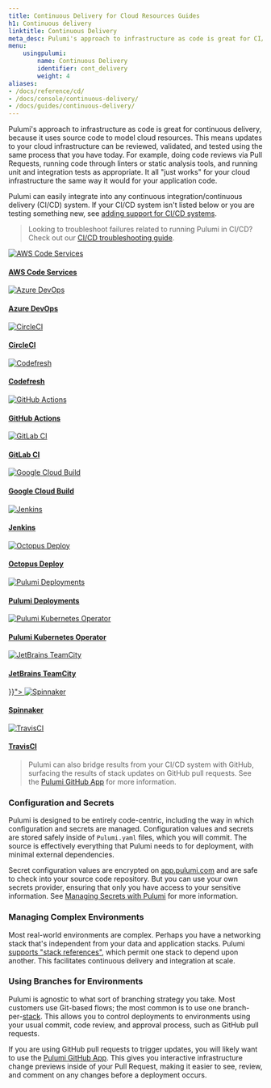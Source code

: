 ```yaml
---
title: Continuous Delivery for Cloud Resources Guides
h1: Continuous delivery
linktitle: Continuous Delivery
meta_desc: Pulumi's approach to infrastructure as code is great for CI/CD because it uses source code to model cloud resources and integrates into any CI/CD system.
menu:
    usingpulumi:
        name: Continuous Delivery
        identifier: cont_delivery
        weight: 4
aliases:
- /docs/reference/cd/
- /docs/console/continuous-delivery/
- /docs/guides/continuous-delivery/
---
```


Pulumi's approach to infrastructure as code is great for continuous delivery, because it uses source code to model
cloud resources. This means updates to your cloud infrastructure can be reviewed, validated, and tested using the same
process that you have today. For example, doing code reviews via Pull Requests, running code through linters or static
analysis tools, and running unit and integration tests as appropriate. It all "just works" for your cloud
infrastructure the same way it would for your application code.

Pulumi can easily integrate into any continuous integration/continuous delivery (CI/CD) system. If your CI/CD system isn't listed below or you are testing something new, see [adding support for CI/CD systems](/docs/guides/continuous-delivery/add-support-for-cicd-systems).

> Looking to troubleshoot failures related to running Pulumi in CI/CD? Check out our [CI/CD troubleshooting guide](/docs/guides/continuous-delivery/troubleshooting-guide).

<div class="supported-cicd-platforms">
    <a href="/docs/guides/continuous-delivery/aws-code-services">
        <img src="/logos/tech/ci-cd/aws-codedeploy.svg" alt="AWS Code Services">
        <h4 class="no-anchor">AWS Code Services</h4>
    </a>
    <a href="/docs/guides/continuous-delivery/azure-devops">
        <img src="/logos/tech/ci-cd/azure-devops.svg" alt="Azure DevOps">
        <h4 class="no-anchor">Azure DevOps</h4>
    </a>
    <a href="/docs/guides/continuous-delivery/circleci">
        <img src="/logos/tech/ci-cd/circleci.svg" alt="CircleCI">
        <h4 class="no-anchor">CircleCI</h4>
    </a>
    <a href="/docs/guides/continuous-delivery/codefresh">
        <img src="/logos/tech/ci-cd/codefresh.svg" alt="Codefresh">
        <h4 class="no-anchor">Codefresh</h4>
    </a>
    <a href="/docs/guides/continuous-delivery/github-actions">
        <img src="/logos/tech/ci-cd/github-actions.svg" alt="GitHub Actions">
        <h4 class="no-anchor">GitHub Actions</h4>
    </a>
    <a href="/docs/guides/continuous-delivery/gitlab-ci">
        <img src="/logos/tech/ci-cd/gitlab-ci.svg" alt="GitLab CI">
        <h4 class="no-anchor">GitLab CI</h4>
    </a>
    <a href="/docs/guides/continuous-delivery/google-cloud-build">
        <img src="/logos/tech/ci-cd/google-cloud-build.png" alt="Google Cloud Build">
        <h4 class="no-anchor">Google Cloud Build</h4>
    </a>
    <a href="/docs/guides/continuous-delivery/jenkins">
        <img src="/logos/tech/ci-cd/jenkins.svg" alt="Jenkins">
        <h4 class="no-anchor">Jenkins</h4>
    </a>
    <a href="/docs/guides/continuous-delivery/octopus-deploy">
        <img src="/logos/tech/ci-cd/octopus-deploy.svg" alt="Octopus Deploy">
        <h4 class="no-anchor">Octopus Deploy</h4>
    </a>
    <a href="/docs/intro/deployments">
        <img src="/logos/brand/avatar-on-white.png" alt="Pulumi Deployments">
        <h4 class="no-anchor">Pulumi Deployments</h4>
    </a>
    <a href="/docs/guides/continuous-delivery/pulumi-kubernetes-operator">
        <img src="/logos/tech/ci-cd/kubernetes.png" alt="Pulumi Kubernetes Operator">
        <h4 class="no-anchor">Pulumi Kubernetes Operator</h4>
    </a>
    <a href="/docs/guides/continuous-delivery/teamcity">
        <img src="/logos/tech/ci-cd/teamcity.svg" alt="JetBrains TeamCity">
        <h4 class="no-anchor">JetBrains TeamCity</h4>
    </a>
    <a href="/docs/guides/continuous-delivery/spinnaker">}}">
        <img src="/logos/tech/ci-cd/spinnaker.svg" alt="Spinnaker">
        <h4 class="no-anchor">Spinnaker</h4>
    </a>
    <a href="/docs/guides/continuous-delivery/travis">
        <img src="/logos/tech/ci-cd/travis-ci.svg" alt="TravisCI">
        <h4 class="no-anchor">TravisCI</h4>
    </a>
</div>

> Pulumi can also bridge results from your CI/CD system with GitHub, surfacing the results of stack updates
> on GitHub pull requests. See the [Pulumi GitHub App](/docs/guides/continuous-delivery/github-app/) for more information.

### Configuration and Secrets

Pulumi is designed to be entirely code-centric, including the way in which configuration and secrets are managed.
Configuration values and secrets are stored safely inside of `Pulumi.yaml` files, which you will commit.
The source is effectively everything that Pulumi needs to for deployment, with minimal external dependencies.

Secret configuration values are encrypted on [app.pulumi.com](https://app.pulumi.com) and are safe to check into your
source code repository. But you can use your own secrets provider, ensuring that only you have access to your
sensitive information. See [Managing Secrets with Pulumi](/blog/managing-secrets-with-pulumi/) for more information.

### Managing Complex Environments

Most real-world environments are complex. Perhaps you have a networking stack that's independent from your data
and application stacks. Pulumi [supports "stack references"](/docs/guides/organizing-projects-stacks), which
permit one stack to depend upon another. This facilitates continuous delivery and integration at scale.

### Using Branches for Environments

Pulumi is agnostic to what sort of branching strategy you take. Most customers use Git-based flows; the most common is
to use one branch-per-[stack](/docs/intro/concepts/stack/). This allows you to control deployments to environments
using your usual commit, code review, and approval process, such as GitHub pull requests.

If you are using GitHub pull requests to trigger updates, you will likely want to use the
[Pulumi GitHub App](/docs/guides/continuous-delivery/github-app/). This gives you interactive infrastructure change previews
inside of your Pull Request, making it easier to see, review, and comment on any changes before a deployment occurs.

